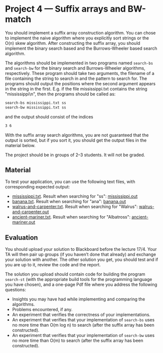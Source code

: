 # Project 4 — Suffix arrays and BW-match

You should implement a suffix array construction algorithm. You can chose to implement the naive algorithm where you explicitly sort strings or the O(n) skew algorithm. After constructing the suffix array, you should implement the binary search based and the Burrows-Wheeler based search algorithm.

The algorithms should be implemented in two programs named `search-bs` and `search-bw` for the binary search and Burrows-Wheeler algorithms, respectively. These program should take two arguments, the filename of a file containing the string to search in and the pattern to search for. The programs should output the positions where the second argument appears in the string in the first. E.g. if the file mississippi.txt contains the string "mississippi\n", then the programs should be called as:

```sh
search-bs mississippi.txt ss
search-bw mississippi.txt ss
```

and the output should consist of the indices

```sh
3 6
```

With the suffix array search algorithms, you are not guaranteed that the output is sorted, but if you sort it, you should get the output files in the material below.

The project should be in groups of 2–3 students. It will not be graded.

## Material 

To test your application, you can use the following text files, with corresponding expected output:

* [mississippi.txt](mississippi.txt). Result when searching for "ss": [mississippi.out](mississippi.out)
* [banana.txt](banana.txt). Result when searching for "ana": [banana.out](banana.out)
* [walrus-and-carpenter.txt](walrus-and-carpenter.txt). Result when searching for "Walrus": [walrus-and-carpenter.out](walrus-and-carpenter.out)
* [ancient-mariner.txt](ancient-mariner.txt). Result when searching for "Albatross": [ancient-mariner.out](ancient-mariner.out)

## Evaluation

You should upload your solution to Blackboard before the lecture  17/4. Your TA will then pair up groups (if you haven’t done that already) and exchange your solution with another. The other solution you get, you should test and if you are up to it, review the code and the report.

The solution you upload should contain code for building the program `search-st` (with the appropriate build tools for the programming language you have chosen), and a one-page Pdf file where you address the following questions:

* Insights you may have had while implementing and comparing the algorithms.
* Problems encountered, if any.
* An experiment that verifies the correctness of your implementations.
* An experiment that verifies that your implementation of `search-bs` uses no more time than O(m log n) to search (after the suffix array has been constructed).
* An experiment that verifies that your implementation of `search-bw` uses no more time than O(m) to search (after the suffix array has been constructed).

